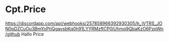 # Cpt.Price
https://discordapp.com/api/webhooks/257858966392930305/h_jVTRS_JON0pDZCuOu3BmYoPtjQgavsbKq0h91LYYRMzftCP0iUhmq9QbaKzO6PzqWn/github
Hallo Price
